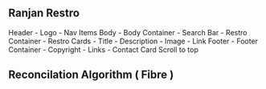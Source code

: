 ## Ranjan Restro


Header
    - Logo
    - Nav Items
Body
    - Body Container
        - Search Bar
        - Restro Container
            - Restro Cards
                - Title
                - Description
                - Image
                - Link
Footer
    - Footer Container
        - Copyright
        - Links
        - Contact Card
Scroll to top

## Reconcilation Algorithm ( Fibre )